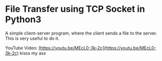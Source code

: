 # File Transfer using TCP Socket in Python3
A simple client-server program, where the client sends a file to the server. 
This is very useful to do it.

YouTube Video: [https://youtu.be/MEcL0-3k-2c](https://youtu.be/MEcL0-3k-2c)
kisss my ass
